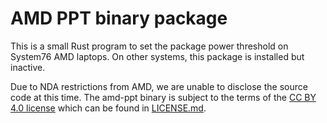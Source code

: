 # AMD PPT binary package

This is a small Rust program to set the package power threshold on System76
AMD laptops. On other systems, this package is installed but inactive.

Due to NDA restrictions from AMD, we are unable to disclose the source code at
this time. The amd-ppt binary is subject to the terms of the
[CC BY 4.0 license](https://creativecommons.org/licenses/by/4.0/) which can be
found in [LICENSE.md](./LICENSE.md).
